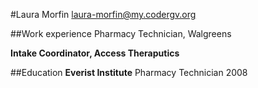 #Laura Morfin
laura-morfin@my.codergv.org

##Work experience
Pharmacy Technician, Walgreens

**Intake Coordinator, Access Theraputics**


##Education
**Everist Institute**
Pharmacy Technician 2008
